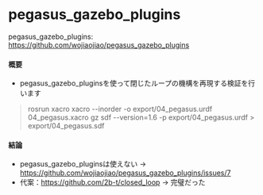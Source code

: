 pegasus_gazebo_plugins  
====
  
pegasus_gazebo_plugins: https://github.com/wojiaojiao/pegasus_gazebo_plugins  
  
#### 概要  
- pegasus_gazebo_pluginsを使って閉じたループの機構を再現する検証を行います   

>  rosrun xacro xacro --inorder -o export/04_pegasus.urdf 04_pegasus.xacro
>  gz sdf --version=1.6 -p export/04_pegasus.urdf > export/04_pegasus.sdf

#### 結論
- pegasus_gazebo_pluginsは使えない → https://github.com/wojiaojiao/pegasus_gazebo_plugins/issues/7
- 代案：https://github.com/2b-t/closed_loop → 完璧だった


